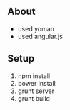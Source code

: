 About
-----

- used yoman
- used angular.js

Setup
-----

1. npm install
2. bower install
3. grunt server
4. grunt build
